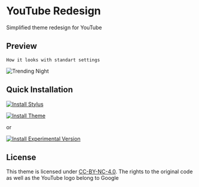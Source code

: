 # YouTube Redesign
Simplified theme redesign for YouTube

## Preview
`How it looks with standart settings`

![Trending Night](https://raw.githubusercontent.com/decursus/yt-redesign/master/preview/(0.4.3-b)%20Unauthorised%20user%2C%20Dark%20Theme.png "0.4.3-b Dark Theme, Video Player, Unauthorised user")


## Quick Installation

[![Install Stylus](https://img.shields.io/badge/Step%201%3A-Install%20Stylus-333949?style=for-the-badge)](https://chrome.google.com/webstore/detail/stylus/clngdbkpkpeebahjckkjfobafhncgmne)

[![Install Theme](https://img.shields.io/badge/Step%202%3A-Install%20Stable%20Theme-333949?style=for-the-badge)](https://github.com/decursus/yt-redesign/raw/master/yt-mat-des.user.css)

or

[![Install Experimental Version](https://img.shields.io/badge/Step%203%3A-Install%20Experimental%20Theme-333949?style=for-the-badge)](https://raw.githubusercontent.com/decursus/yt-redesign/master/yt-redesign_exp.user.css)

## License

This theme is licensed under [CC-BY-NC-4.0](https://spdx.org/licenses/CC-BY-NC-4.0.html#licenseText).
The rights to the original code as well as the YouTube logo belong to Google
